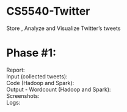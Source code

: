 # CS5540-Twitter
Store , Analyze and Visualize Twitter’s tweets

# Phase #1:
Report: <br />
Input (collected tweets): <br />
Code (Hadoop and Spark): <br />
Output - Wordcount (Hadoop and Spark): <br />
Screenshots: <br />
Logs: <br />
